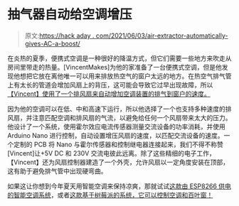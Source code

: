 # 抽气器自动给空调增压

> 原文:[https://hack aday . com/2021/06/03/air-extractor-automatically-gives-AC-a-boost/](https://hackaday.com/2021/06/03/air-extractor-automatically-gives-ac-a-boost/)

在炎热的夏季，便携式空调是一种很好的降温方式，但它们需要一些地方来吹走从房间里带走的热量。[VincentMakes]为他的家准备了一台便携式空调，但是他发现他想把它放在离他唯一可以用来排放热空气的窗户太远的地方。在热空气排气管上有太长的管道会增加风扇上的背压，这可能会导致它过早出现故障，所以[【Vincent】使用了一个排风扇来自动增加空调装置的排气到窗户的速度。](https://hackaday.io/project/179232-air-extractor-controller-for-ac)

因为他的空调可以在低、中和高速下运行，所以他选择了一个也支持多种速度的排风扇，并注意匹配空调和排风扇的气流，以避免给任何一个风扇带来太大的压力。他设计了一个系统，使用霍尔效应电流传感器测量交流设备的功率消耗，并使用 Arduino Nano 进行控制，自动设置增压风扇的速度，以匹配交流设备的速度。一个定制的 PCB 将 Nano 与霍尔传感器和控制继电器连接起来，我们不得不称赞[Vincent]让+5V DC 和 230V 交流电彼此远离。除了这些精细的电子工作，【Vincent】还为风扇控制器建造了一个外壳，允许风扇以一定角度安装在顶部，这有助于避免排气管中出现硬弯曲。

如果这让你想到今年夏天用智能空调来保持凉爽，那就试试[这款由 ESP8266 供电的智能空调系统](https://hackaday.com/2019/06/11/smarten-up-your-air-conditioning-with-the-esp8266/)，或者[这款基于树莓派的系统，它可以控制空调和百叶窗！](https://hackaday.com/2013/12/07/raspi-ac-and-blinds-controller/)